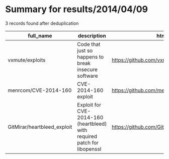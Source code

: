 
# Summary for results/2014/04/09
    
3 records found after deduplication

| full_name | description | html_url | matched_list | matched_count | pushed_at | size | stargazers_count | language | forks_count |
|-----------------------------|--------------------------------------------------------------------------|------------------------------------------------|----------------------|-----------------|---------------------------|--------|--------------------|------------|---------------|
| vxmute/exploits | Code that just so happens to break insecure software | https://github.com/vxmute/exploits | ['exploit'] | 1 | 2014-04-09 11:57:43+00:00 | 140 | 0 | | 0 |
| menrcom/CVE-2014-160 | CVE-2014-160 exploit | https://github.com/menrcom/CVE-2014-160 | ['cve-2', 'exploit'] | 2 | 2014-04-09 21:06:26+00:00 | 124 | 3 | C | 2 |
| GitMirar/heartbleed_exploit | Exploit for CVE-2014-160 (heartbleed) with required patch for libopenssl | https://github.com/GitMirar/heartbleed_exploit | ['exploit'] | 1 | 2014-04-09 23:39:03+00:00 | 105 | 3 | C | 2 |
